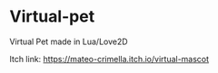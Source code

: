 # Virtual-pet
Virtual Pet made in Lua/Love2D

Itch link: https://mateo-crimella.itch.io/virtual-mascot
